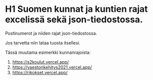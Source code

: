 # H1 Suomen kunnat ja kuntien rajat excelissä sekä json-tiedostossa.
Postinumerot ja niiden rajat json-tiedostossa.

Jos tarvetta niin lataa tuosta itsellesi.

Tässä muutama esimerkki kunnanrajoista:
1. https://s2koulut.vercel.app/
2. https://vaestonkehitys2021.vercel.app/
3. https://rikokset.vercel.app/
